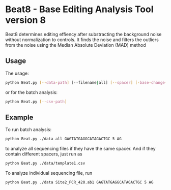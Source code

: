 # Beat8 - Base Editing Analysis Tool version 8
Beat8 determines editing effiency after substracting
the background noise without normalization to controls. 
It finds the noise and filters the outliers from the noise
using the Median Absolute Deviation (MAD) method

## Usage
The usage:
```bash
python Beat.py [--data-path] [--filename|all] [--spacer] [-base-change-position] [--change-pattern] 
```
or for the batch analysis:
```bash
python Beat.py [--csv-path]
```
## Example
To run batch analysis:
```bash
python Beat.py ./data all GAGTATGAGGCATAGACTGC 5 AG
```
to analyze all sequencing files if they have the same spacer.
And if they contain different spacers, just run as
```bash
python Beat.py ./data/template1.csv 
```

To analyze individual sequencing file, run
```bash
python Beat.py ./data Site2_PCR_420.ab1 GAGTATGAGGCATAGACTGC 5 AG
```
